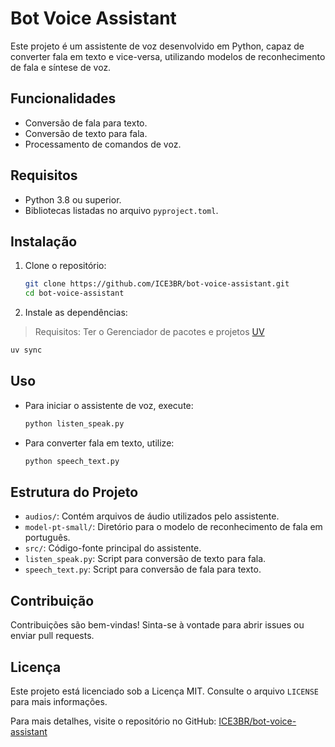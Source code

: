 # Bot Voice Assistant

Este projeto é um assistente de voz desenvolvido em Python, capaz de converter fala em texto e vice-versa, utilizando modelos de reconhecimento de fala e síntese de voz.

## Funcionalidades

- Conversão de fala para texto.
- Conversão de texto para fala.
- Processamento de comandos de voz.

## Requisitos

- Python 3.8 ou superior.
- Bibliotecas listadas no arquivo `pyproject.toml`.

## Instalação

1. Clone o repositório:

   ```bash
   git clone https://github.com/ICE3BR/bot-voice-assistant.git
   cd bot-voice-assistant
   ```

2. Instale as dependências:
> Requisitos: Ter o Gerenciador de pacotes e projetos [UV](https://docs.astral.sh/uv/) 
   ```bash
   uv sync
   ```

## Uso

- Para iniciar o assistente de voz, execute:

  ```bash
  python listen_speak.py
  ```

- Para converter fala em texto, utilize:

  ```bash
  python speech_text.py
  ```

## Estrutura do Projeto

- `audios/`: Contém arquivos de áudio utilizados pelo assistente.
- `model-pt-small/`: Diretório para o modelo de reconhecimento de fala em português.
- `src/`: Código-fonte principal do assistente.
- `listen_speak.py`: Script para conversão de texto para fala.
- `speech_text.py`: Script para conversão de fala para texto.

## Contribuição

Contribuições são bem-vindas! Sinta-se à vontade para abrir issues ou enviar pull requests.

## Licença

Este projeto está licenciado sob a Licença MIT. Consulte o arquivo `LICENSE` para mais informações.

Para mais detalhes, visite o repositório no GitHub: [ICE3BR/bot-voice-assistant](https://github.com/ICE3BR/bot-voice-assistant)

